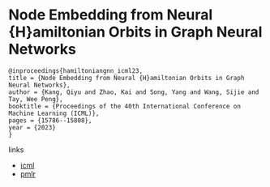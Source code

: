 # Node Embedding from Neural {H}amiltonian Orbits in Graph Neural Networks

```
@inproceedings{hamiltoniangnn_icml23,
title = {Node Embedding from Neural {H}amiltonian Orbits in Graph Neural Networks},
author = {Kang, Qiyu and Zhao, Kai and Song, Yang and Wang, Sijie and Tay, Wee Peng},
booktitle = {Proceedings of the 40th International Conference on Machine Learning (ICML)},
pages = {15786--15808},
year = {2023}
}
```

links
- [icml](https://icml.cc/Conferences/2023/Schedule?showEvent=23723)
- [pmlr](https://proceedings.mlr.press/v202/kang23d.html)
